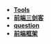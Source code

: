 * [**Tools**](/Code%20Language/frontend/Tools/_navbar)  
* [**前端三剑客**](/Code%20Language/frontend/前端三剑客/_navbar)  
* [**question**](/Code%20Language/frontend/question/_navbar)  
* [**前端框架**](/Code%20Language/frontend/前端框架/_navbar)  
